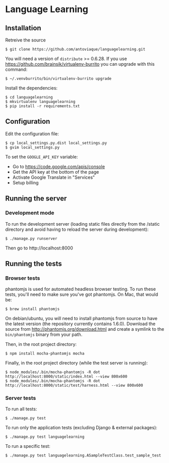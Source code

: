 Language Learning
=================

Installation
------------

Retreive the source

    $ git clone https://github.com/antoviaque/languagelearning.git

You will need a version of `distribute` >= 0.6.28. If you use https://github.com/brainsik/virtualenv-burrito you can upgrade with this command:

    $ ~/.venvburrito/bin/virtualenv-burrito upgrade

Install the dependencies:

    $ cd languagelearning
    $ mkvirtualenv languagelearning
    $ pip install -r requirements.txt

Configuration
-------------

Edit the configuration file:

    $ cp local_settings.py.dist local_settings.py
    $ gvim local_settings.py

To set the `GOOGLE_API_KEY` variable:

* Go to https://code.google.com/apis/console
* Get the API key at the bottom of the page
* Activate Google Translate in "Services"
* Setup billing

Running the server
------------------

### Development mode

To run the development server (loading static files directly from the /static
directory and avoid having to reload the server during development):

    $ ./manage.py runserver

Then go to http://localhost:8000

Running the tests
-----------------

### Browser tests

phantomjs is used for automated headless browser testing.  To run these tests,
you'll need to make sure you've got phantomjs.  On Mac, that would be:

    $ brew install phantomjs

On debian/ubuntu, you will need to install phantomjs from source to have the 
latest version (the repository currently contains 1.6.0). Download the source
from http://phantomjs.org/download.html and create a symlink to the 
`bin/phantomjs` binary from your path.

Then, in the root project directory:

    $ npm install mocha-phantomjs mocha

Finally, in the root project directory (while the test server is running):

    $ node_modules/.bin/mocha-phantomjs -R dot http://localhost:8000/static/index.html --view 800x600 
    $ node_modules/.bin/mocha-phantomjs -R dot http://localhost:8000/static/test/harness.html --view 800x600 

### Server tests

To run all tests:

    $ ./manage.py test

To run only the application tests (excluding Django & external packages):

    $ ./manage.py test languagelearning

To run a specific test:

    $ ./manage.py test languagelearning.ASampleTestClass.test_sample_test

